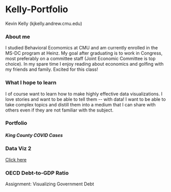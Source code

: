# Kelly-Portfolio
Kevin Kelly (kjkelly.andrew.cmu.edu)

### About me
I studied Behavioral Ecomomics at CMU and am currently enrolled in the MS-DC program at Heinz. My goal after graduating is to work in Congress, most preferably on a committee staff (Joint Economic Committee is top choice). In my spare time I enjoy reading about economics and golfing with my friends and family. Excited for this class!

### What I hope to learn
I of course want to learn how to make highly effective data visualizations. I love stories and want to be able to tell them -- with data! I want to be able to take complex topics and distill them into a medium that I can share with others even if they are not familiar with the subject.

### Portfolio

##### King County COVID Cases

<div class="flourish-embed flourish-chart" data-src="visualisation/8529804"><script src="https://public.flourish.studio/resources/embed.js"></script></div>

### Data Viz 2

[Click here](/dataviz2.md)

### OECD Debt-to-GDP Ratio

Assignment: Visualizing Government Debt

<div class="flourish-embed flourish-chart" data-src="visualisation/8565187"><script src="https://public.flourish.studio/resources/embed.js"></script></div>


